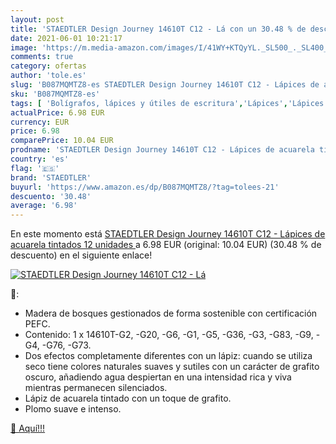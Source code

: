 ```yaml
---
layout: post
title: 'STAEDTLER Design Journey 14610T C12 - Lá con un 30.48 % de descuento'
date: 2021-06-01 10:21:17
image: 'https://m.media-amazon.com/images/I/41WY+KTQyYL._SL500_._SL400_.jpg'
comments: true
category: ofertas
author: 'tole.es'
slug: 'B087MQMTZ8-es STAEDTLER Design Journey 14610T C12 - Lápices de acuarela...'
sku: 'B087MQMTZ8-es'
tags: [ 'Bolígrafos, lápices y útiles de escritura','Lápices','Lápices de colores para adultos','Oficina y papelería','lápices','staedtler', ]
actualPrice: 6.98 EUR
currency: EUR
price: 6.98
comparePrice: 10.04 EUR
prodname: 'STAEDTLER Design Journey 14610T C12 - Lápices de acuarela tintados  12 unidades '
country: 'es'
flag: '🇪🇸'
brand: 'STAEDTLER'
buyurl: 'https://www.amazon.es/dp/B087MQMTZ8/?tag=tolees-21'
descuento: '30.48'
average: '6.98'
---
```


En este momento está [STAEDTLER Design Journey 14610T C12 - Lápices de acuarela tintados  12 unidades ](https://www.amazon.es/dp/B087MQMTZ8/?tag=tolees-21) a 6.98 EUR (original: 10.04 EUR) (30.48 %  de descuento) en el siguiente enlace!

[![STAEDTLER Design Journey 14610T C12 - Lá](https://m.media-amazon.com/images/I/41WY+KTQyYL._SL500_._SL400_.jpg)](https://www.amazon.es/dp/B087MQMTZ8/?tag=tolees-21)

🔎:

- Madera de bosques gestionados de forma sostenible con certificación PEFC.
- Contenido: 1 x 14610T-G2, -G20, -G6, -G1, -G5, -G36, -G3, -G83, -G9, -G4, -G76, -G73.
- Dos efectos completamente diferentes con un lápiz: cuando se utiliza seco tiene colores naturales suaves y sutiles con un carácter de grafito oscuro, añadiendo agua despiertan en una intensidad rica y viva mientras permanecen silenciados.
- Lápiz de acuarela tintado con un toque de grafito.
- Plomo suave e intenso.

[🛒 Aquí!!!](https://www.amazon.es/dp/B087MQMTZ8/?tag=tolees-21)
